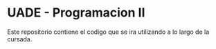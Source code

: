 # UADE - Programacion II

Este repositorio contiene el codigo que se ira utilizando a lo largo de la cursada.

